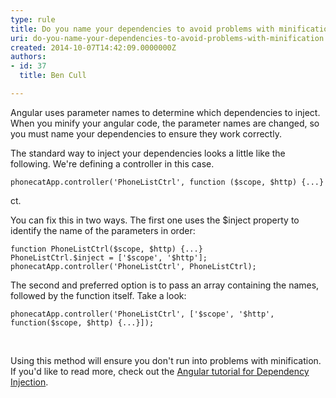 ```yaml
---
type: rule
title: Do you name your dependencies to avoid problems with minification?
uri: do-you-name-your-dependencies-to-avoid-problems-with-minification
created: 2014-10-07T14:42:09.0000000Z
authors:
- id: 37
  title: Ben Cull

---
```


 Angular uses parameter names to determine which dependencies to inject. When you minify your angular code, the parameter names are changed, so you must name your dependencies to ensure they work correctly. 

The standard way to inject your dependencies looks a little like the following. We're defining a controller in this case.


```
phonecatApp.controller('PhoneListCtrl', function ($scope, $http) {...}​
```






ct.




You can fix this in two ways. The first one uses the $inject property to identify the name of the parameters in order:



```
function PhoneListCtrl($scope, $http) {...}
PhoneListCtrl.$inject = ['$scope', '$http'];
phonecatApp.controller('PhoneListCtrl', PhoneListCtrl);​
```




The second and preferred option is to pass an array containing the names, followed by the function itself. Take a look:



```
phonecatApp.controller('PhoneListCtrl', ['$scope', '$http', function($scope, $http) {...}]);​
```

​


Using this method will ensure you don't run into problems with minification. If you'd like to read more, check out the [Angular tutorial for ​Dependency Injection​](https&#58;//docs.angularjs.org/tutorial/step_05).​​

